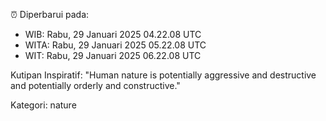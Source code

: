 ⏰ Diperbarui pada:
- WIB: Rabu, 29 Januari 2025 04.22.08 UTC
- WITA: Rabu, 29 Januari 2025 05.22.08 UTC
- WIT: Rabu, 29 Januari 2025 06.22.08 UTC

Kutipan Inspiratif:
"Human nature is potentially aggressive and destructive and potentially orderly and constructive."


Kategori: nature

